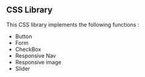 **CSS Library**
-
This CSS library implements the following functions :

- Button
- Form
- CheckBox
- Responsive Nav
- Responsive image
- Slider